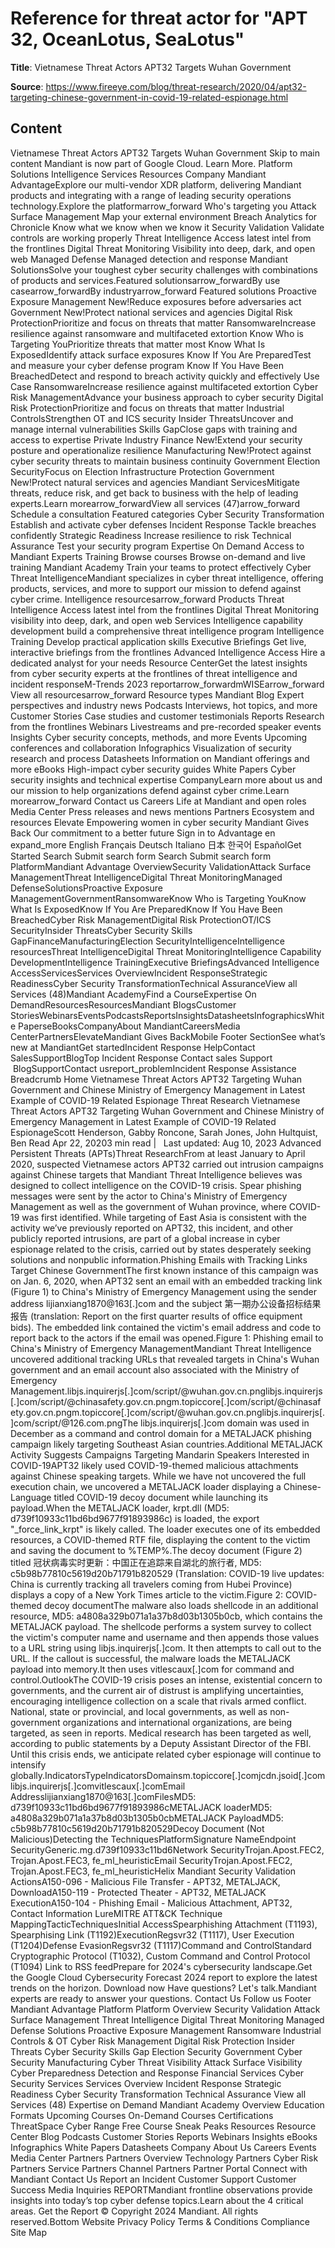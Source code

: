 # Reference for threat actor for "APT 32, OceanLotus, SeaLotus"

**Title**: Vietnamese Threat Actors APT32 Targets Wuhan Government

**Source**: https://www.fireeye.com/blog/threat-research/2020/04/apt32-targeting-chinese-government-in-covid-19-related-espionage.html

## Content
Vietnamese Threat Actors APT32 Targets Wuhan Government   Skip to main content Mandiant is now part of Google Cloud. Learn More.         Platform   Solutions   Intelligence   Services   Resources   Company Mandiant AdvantageExplore our multi-vendor XDR platform, delivering Mandiant products and integrating with a range of leading security operations technology.Explore the platformarrow_forward Who's targeting you   Attack Surface Management Map your external environment   Breach Analytics for Chronicle Know what we know when we know it   Security Validation Validate controls are working properly   Threat Intelligence Access latest intel from the frontlines   Digital Threat Monitoring Visibility into deep, dark, and open web   Managed Defense Managed detection and response Mandiant SolutionsSolve your toughest cyber security challenges with combinations of products and services.Featured solutionsarrow_forwardBy use casearrow_forwardBy industryarrow_forward  Featured solutions   Proactive Exposure Management New!Reduce exposures before adversaries act   Government New!Protect national services and agencies   Digital Risk ProtectionPrioritize and focus on threats that matter   RansomwareIncrease resilience against ransomware and multifaceted extortion   Know Who is Targeting YouPrioritize threats that matter most   Know What Is ExposedIdentify attack surface exposures   Know If You Are PreparedTest and measure your cyber defense program   Know If You Have Been BreachedDetect and respond to breach activity quickly and effectively   Use Case   RansomwareIncrease resilience against multifaceted extortion   Cyber Risk ManagementAdvance your business approach to cyber security   Digital Risk ProtectionPrioritize and focus on threats that matter   Industrial ControlsStrengthen OT and ICS security   Insider ThreatsUncover and manage internal vulnerabilities   Skills GapClose gaps with training and access to expertise   Private Industry   Finance New!Extend your security posture and operationalize resilience   Manufacturing New!Protect against cyber security threats to maintain business continuity   Government   Election SecurityFocus on Election Infrastructure Protection   Government  New!Protect natural services and agencies Mandiant ServicesMitigate threats, reduce risk, and get back to business with the help of leading experts.Learn morearrow_forwardView all services (47)arrow_forward Schedule a consultation   Featured categories   Cyber Security Transformation Establish and activate cyber defenses   Incident Response Tackle breaches confidently   Strategic Readiness Increase resilience to risk   Technical Assurance Test your security program   Expertise On Demand Access to Mandiant Experts   Training   Browse courses Browse on-demand and live training   Mandiant Academy Train your teams to protect effectively Cyber Threat IntelligenceMandiant specializes in cyber threat intelligence, offering products, services, and more to support our mission to defend against cyber crime. Intelligence resourcesarrow_forward  Products   Threat Intelligence Access latest intel from the frontlines   Digital Threat Monitoring visibility into deep, dark, and open web   Services   Intelligence capability development build a comprehensive threat intelligence program   Intelligence Training Develop practical application skills   Executive Briefings Get live, interactive briefings from the frontlines   Advanced Intelligence Access Hire a dedicated analyst for your needs Resource CenterGet the latest insights from cyber security experts at the frontlines of threat intelligence and incident responseM-Trends 2023 reportarrow_forwardmWISEarrow_forward View all resourcesarrow_forward   Resource types   Mandiant Blog Expert perspectives and industry news   Podcasts Interviews, hot topics, and more   Customer Stories Case studies and customer testimonials   Reports Research from the frontlines   Webinars Livestreams and pre-recorded speaker events   Insights Cyber security concepts, methods, and more   Events Upcoming conferences and collaboration   Infographics Visualization of security research and process   Datasheets Information on Mandiant offerings and more   eBooks High-impact cyber security guides   White Papers Cyber security insights and technical expertise CompanyLearn more about us and our mission to help organizations defend against cyber crime.Learn morearrow_forward Contact us   Careers Life at Mandiant and open roles   Media Center Press releases and news mentions   Partners Ecosystem and resources   Elevate Empowering women in cyber security   Mandiant Gives Back Our commitment to a better future              Sign in to Advantage  en  expand_more   English Français Deutsch Italiano 日本 한국어 EspañolGet Started        Search   Submit search form    Search   Submit search form  PlatformMandiant Advantage OverviewSecurity ValidationAttack Surface ManagementThreat IntelligenceDigital Threat MonitoringManaged DefenseSolutionsProactive Exposure ManagementGovernmentRansomwareKnow Who is Targeting YouKnow What Is ExposedKnow If You Are PreparedKnow If You Have Been BreachedCyber Risk ManagementDigital Risk ProtectionOT/ICS SecurityInsider ThreatsCyber Security Skills GapFinanceManufacturingElection SecurityIntelligenceIntelligence resourcesThreat IntelligenceDigital Threat MonitoringIntelligence Capability DevelopmentIntelligence TrainingExecutive BriefingsAdvanced Intelligence AccessServicesServices OverviewIncident ResponseStrategic ReadinessCyber Security TransformationTechnical AssuranceView all Services (48)Mandiant AcademyFind a CourseExpertise On DemandResourcesResourcesMandiant BlogsCustomer StoriesWebinarsEventsPodcastsReportsInsightsDatasheetsInfographicsWhite PaperseBooksCompanyAbout MandiantCareersMedia CenterPartnersElevateMandiant Gives BackMobile Footer SectionSee what’s new at MandiantGet startedIncident Response HelpContact SalesSupportBlogTop Incident Response Contact sales Support   BlogSupportContact usreport_problemIncident Response Assistance   Breadcrumb Home Vietnamese Threat Actors APT32 Targeting Wuhan Government and Chinese Ministry of Emergency Management in Latest Example of COVID-19 Related Espionage   Threat Research Vietnamese Threat Actors APT32 Targeting Wuhan Government and Chinese Ministry of Emergency Management in Latest Example of COVID-19 Related EspionageScott Henderson, Gabby Roncone, Sarah Jones, John Hultquist, Ben Read Apr 22, 20203 min read |    Last updated: Aug 10, 2023 Advanced Persistent Threats (APTs)Threat ResearchFrom at least January to April 2020, suspected Vietnamese actors APT32 carried out intrusion campaigns against Chinese targets that Mandiant Threat Intelligence believes was designed to collect intelligence on the COVID-19 crisis. Spear phishing messages were sent by the actor to China's Ministry of Emergency Management as well as the government of Wuhan province, where COVID-19 was first identified. While targeting of East Asia is consistent with the activity we’ve previously reported on APT32, this incident, and other publicly reported intrusions, are part of a global increase in cyber espionage related to the crisis, carried out by states desperately seeking solutions and nonpublic information.Phishing Emails with Tracking Links Target Chinese GovernmentThe first known instance of this campaign was on Jan. 6, 2020, when APT32 sent an email with an embedded tracking link (Figure 1) to China's Ministry of Emergency Management using the sender address lijianxiang1870@163[.]com and the subject 第一期办公设备招标结果报告 (translation: Report on the first quarter results of office equipment bids). The embedded link contained the victim's email address and code to report back to the actors if the email was opened.Figure 1: Phishing email to China's Ministry of Emergency ManagementMandiant Threat Intelligence uncovered additional tracking URLs that revealed targets in China's Wuhan government and an email account also associated with the Ministry of Emergency Management.libjs.inquirerjs[.]com/script/<VICTIM>@wuhan.gov.cn.pnglibjs.inquirerjs[.]com/script/<VICTIM>@chinasafety.gov.cn.pngm.topiccore[.]com/script/<VICTIM>@chinasafety.gov.cn.pngm.topiccore[.]com/script/<VICTIM>@wuhan.gov.cn.pnglibjs.inquirerjs[.]com/script/<VICTIM>@126.com.pngThe libjs.inquirerjs[.]com domain was used in December as a command and control domain for a METALJACK phishing campaign likely targeting Southeast Asian countries.Additional METALJACK Activity Suggests Campaigns Targeting Mandarin Speakers Interested in COVID-19APT32 likely used COVID-19-themed malicious attachments against Chinese speaking targets. While we have not uncovered the full execution chain, we uncovered a METALJACK loader displaying a Chinese-Language titled COVID-19 decoy document while launching its payload.When the METALJACK loader, krpt.dll (MD5: d739f10933c11bd6bd9677f91893986c) is loaded, the export "_force_link_krpt" is likely called. The loader executes one of its embedded resources, a COVID-themed RTF file, displaying the content to the victim and saving the document to %TEMP%.The decoy document (Figure 2) titled 冠状病毒实时更新：中国正在追踪来自湖北的旅行者, MD5: c5b98b77810c5619d20b71791b820529 (Translation: COVID-19 live updates: China is currently tracking all travelers coming from Hubei Province) displays a copy of a New York Times article to the victim.Figure 2: COVID-themed decoy documentThe malware also loads shellcode in an additional resource, MD5: a4808a329b071a1a37b8d03b1305b0cb, which contains the METALJACK payload. The shellcode performs a system survey to collect the victim's computer name and username and then appends those values to a URL string using libjs.inquirerjs[.]com. It then attempts to call out to the URL. If the callout is successful, the malware loads the METALJACK payload into memory.It then uses vitlescaux[.]com for command and control.OutlookThe COVID-19 crisis poses an intense, existential concern to governments, and the current air of distrust is amplifying uncertainties, encouraging intelligence collection on a scale that rivals armed conflict. National, state or provincial, and local governments, as well as non-government organizations and international organizations, are being targeted, as seen in reports. Medical research has been targeted as well, according to public statements by a Deputy Assistant Director of the FBI. Until this crisis ends, we anticipate related cyber espionage will continue to intensify globally.IndicatorsTypeIndicatorsDomainsm.topiccore[.]comjcdn.jsoid[.]comlibjs.inquirerjs[.]comvitlescaux[.]comEmail Addresslijianxiang1870@163[.]comFilesMD5: d739f10933c11bd6bd9677f91893986cMETALJACK loaderMD5: a4808a329b071a1a37b8d03b1305b0cbMETALJACK PayloadMD5: c5b98b77810c5619d20b71791b820529Decoy Document (Not Malicious)Detecting the TechniquesPlatformSignature NameEndpoint SecurityGeneric.mg.d739f10933c11bd6Network SecurityTrojan.Apost.FEC2, Trojan.Apost.FEC3, fe_ml_heuristicEmail SecurityTrojan.Apost.FEC2, Trojan.Apost.FEC3, fe_ml_heuristicHelix Mandiant Security Validation ActionsA150-096 - Malicious File Transfer - APT32, METALJACK, DownloadA150-119 - Protected Theater - APT32, METALJACK ExecutionA150-104 - Phishing Email - Malicious Attachment, APT32, Contact Information LureMITRE ATT&CK Technique MappingTacticTechniquesInitial AccessSpearphishing Attachment (T1193), Spearphising Link (T1192)ExecutionRegsvr32 (T1117), User Execution (T1204)Defense EvasionRegsvr32 (T1117)Command and ControlStandard Cryptographic Protocol (T1032), Custom Command and Control Protocol (T1094) Link to RSS feedPrepare for 2024's cybersecurity landscape.Get the Google Cloud Cybersecurity Forecast 2024 report to explore the latest trends on the horizon. Download now  Have questions? Let's talk.Mandiant experts are ready to answer your questions. Contact Us  Follow us Footer Mandiant Advantage Platform Platform Overview Security Validation Attack Surface Management Threat Intelligence Digital Threat Monitoring Managed Defense Solutions Proactive Exposure Management Ransomware Industrial Controls & OT Cyber Risk Management Digital Risk Protection Insider Threats Cyber Security Skills Gap Election Security Government Cyber Security Manufacturing Cyber Threat Visibility Attack Surface Visibility Cyber Preparedness Detection and Response Financial Services Cyber Security Services Services Overview Incident Response Strategic Readiness Cyber Security Transformation Technical Assurance View all Services (48) Expertise on Demand Mandiant Academy Overview Education Formats Upcoming Courses On-Demand Courses Certifications ThreatSpace Cyber Range Free Course Sneak Peaks Resources Resource Center Blog Podcasts  Customer Stories Reports Webinars Insights eBooks Infographics White Papers Datasheets Company About Us Careers Events Media Center Partners Partners Overview Technology Partners Cyber Risk Partners Service Partners Channel Partners Partner Portal Connect with Mandiant Contact Us Report an Incident Customer Support Customer Success Media Inquiries  REPORTMandiant frontline observations provide insights into today’s top cyber defense topics.Learn about the 4 critical areas.  Get the Report  © Copyright 2024 Mandiant. All rights reserved.Bottom Website Privacy Policy Terms & Conditions Compliance Site Map  